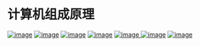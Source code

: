 # 计算机组成原理
[![image](https://github.com/user-attachments/assets/454144e6-b07c-41d9-a5d6-ab358313e603)](https://github.com/HDZ12/-408-/blob/main/%E8%AE%A1%E7%AE%97%E6%9C%BA%E7%BB%84%E6%88%90%E5%8E%9F%E7%90%86/%E7%AC%94%E8%AE%B0/%E8%AE%A1%E7%AE%97%E6%9C%BA%E7%B3%BB%E7%BB%9F%E6%A6%82%E8%BF%B0.md)
[![image](https://github.com/user-attachments/assets/db42b6fb-eff1-480c-88f1-22fce3a954de)](https://github.com/HDZ12/-408-/blob/main/%E8%AE%A1%E7%AE%97%E6%9C%BA%E7%BB%84%E6%88%90%E5%8E%9F%E7%90%86/%E7%AC%94%E8%AE%B0/%E6%95%B0%E6%8D%AE%E7%9A%84%E8%A1%A8%E7%A4%BA%E5%92%8C%E8%BF%90%E7%AE%97.md)
[![image](https://github.com/user-attachments/assets/5ee56651-2c09-434a-9ed2-f03c4978b777)](https://github.com/HDZ12/-408-/blob/main/%E8%AE%A1%E7%AE%97%E6%9C%BA%E7%BB%84%E6%88%90%E5%8E%9F%E7%90%86/%E7%AC%94%E8%AE%B0/%E5%AD%98%E5%82%A8%E7%B3%BB%E7%BB%9F.md)
[![image](https://github.com/user-attachments/assets/192e10dc-ae0f-44b0-aaae-1a2154d9ae9d)](https://github.com/HDZ12/-408-/blob/main/%E8%AE%A1%E7%AE%97%E6%9C%BA%E7%BB%84%E6%88%90%E5%8E%9F%E7%90%86/%E7%AC%94%E8%AE%B0/%E6%8C%87%E4%BB%A4%E7%B3%BB%E7%BB%9F.md)
[![image](https://github.com/user-attachments/assets/a47831a5-2342-4615-924b-274a673fab46)
](https://github.com/HDZ12/-408-/blob/main/%E8%AE%A1%E7%AE%97%E6%9C%BA%E7%BB%84%E6%88%90%E5%8E%9F%E7%90%86/%E7%AC%94%E8%AE%B0/%E4%B8%AD%E5%A4%AE%E5%A4%84%E7%90%86%E5%99%A8.md)
[![image](https://github.com/user-attachments/assets/3658d750-0c0b-4257-bfb2-dd407fe61b44)](https://github.com/HDZ12/-408-/blob/main/%E8%AE%A1%E7%AE%97%E6%9C%BA%E7%BB%84%E6%88%90%E5%8E%9F%E7%90%86/%E7%AC%94%E8%AE%B0/%E6%80%BB%E7%BA%BF.md)
[![image](https://github.com/user-attachments/assets/c08b4366-4890-4b0b-ad45-3766bccb164c)](https://github.com/HDZ12/-408-/blob/main/%E8%AE%A1%E7%AE%97%E6%9C%BA%E7%BB%84%E6%88%90%E5%8E%9F%E7%90%86/%E7%AC%94%E8%AE%B0/%E8%BE%93%E5%85%A5%E8%BE%93%E5%87%BA%E7%B3%BB%E7%BB%9F.md)




